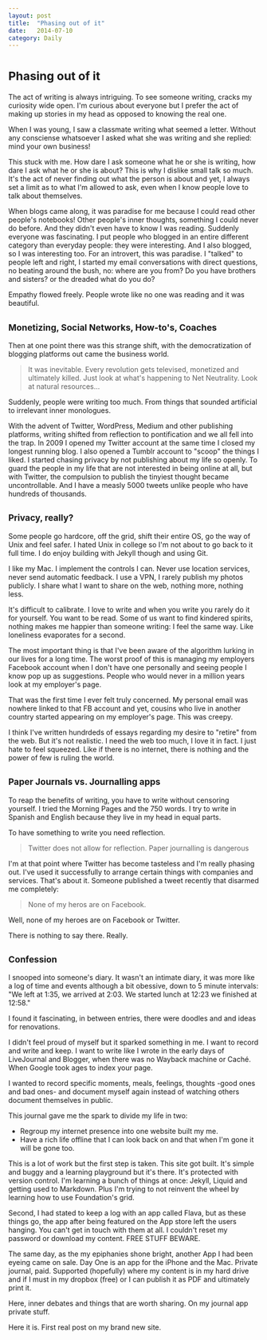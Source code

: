 ```yaml
---
layout: post
title:  "Phasing out of it"
date:   2014-07-10
category: Daily
---
```


# <small> Phasing out of it</small>

The act of writing is always intriguing. To see someone writing, cracks my curiosity wide open. I'm curious about everyone but I prefer the act of making up stories in my head as opposed to knowing the real one. 

<!--more-->

When I was young, I saw a classmate writing what seemed a letter. Without any consciense whatsoever I asked what she was writing and she replied: mind your own business!

This stuck with me. How dare I ask someone what he or she is writing, how dare I ask what he or she is about? 
This is why I dislike small talk so much. It's the act of never finding out what the person is about and yet, I always set a limit as to what I'm allowed to ask, even when I know people love to talk about themselves.

When blogs came along, it was paradise for me because I could read other people's notebooks! Other people's inner thoughts, something I could never do before. And they didn't even have to know I was reading. Suddenly everyone was fascinating. I put people who blogged in an entire different category than everyday people: they were interesting. And I also blogged, so I was interesting too. For an introvert, this was paradise. I "talked" to people left and right, I started my email conversations with direct questions, no beating around the bush, no: where are you from? Do you have brothers and sisters? or the dreaded what do you do?

Empathy flowed freely. People wrote like no one was reading and it was beautiful.

## <small> Monetizing, Social Networks, How-to's, Coaches </small>

Then at one point there was this strange shift, with the democratization of blogging platforms out came the business world. 

> It was inevitable. Every revolution gets televised, monetized and ultimately killed. Just look at what's happening to  Net Neutrality. Look at natural resources...

Suddenly, people were writing too much. From things that sounded artificial to irrelevant inner monologues. 

With the advent of Twitter, WordPress, Medium and other publishing platforms, writing shifted from reflection to pontification and we all fell into the trap. In 2009 I opened my Twitter account at the same time I closed my longest running blog. I also opened a Tumblr account to "scoop" the things I liked. I started chasing privacy by not publishing about my life so openly. To guard the people in my life that are not interested in being online at all, but with Twitter, the compulsion to publish the tinyiest thought became uncontrollable. And I have a measly 5000 tweets unlike people who have hundreds of thousands.

## <small> Privacy, really? </small>

Some people go hardcore, off the grid, shift their entire OS, go the way of Unix and feel safer. I hated Unix in college so I'm not about to go back to it full time. I do enjoy building with Jekyll though and using Git.

I like my Mac. I implement the controls I can. Never use location services, never send automatic feedback. I use a VPN, I rarely publish my photos publicly. I share what I want to share on the web, nothing more, nothing less. 

It's difficult to calibrate. I love to write and when you write you rarely do it for yourself. You want to be read. Some of us want to find kindered spirits, nothing makes me happier than someone writing: I feel the same way. Like loneliness evaporates for a second. 

The most important thing is that I've been aware of the algorithm lurking in our lives for a long time. The worst proof of this is managing my employers Facebook account when I don't have one personally and seeing people I know pop up as suggestions. People who would never in a million years look at my employer's page. 

That was the first time I ever felt truly concerned. My personal email was nowhere linked to that FB account and yet, cousins who live in another country started appearing on my employer's page. This was creepy.

I think I've written hundrdeds of essays regarding my desire to "retire" from the web. But it's not realistic. I need the web too much, I love it in fact. I just hate to feel squeezed. Like if there is no internet, there is nothing and the power of few is ruling the world. 

## <small>Paper Journals vs. Journalling apps</small>

To reap the benefits of writing, you have to write without censoring yourself.
I tried the Morning Pages and the 750 words. I try to write in Spanish and English because they live in my head in equal parts. 

To have something to write you need reflection. 

> Twitter does not allow for reflection.
> Paper journalling is dangerous

I'm at that point where Twitter has become tasteless and I'm really phasing out. I've used it successfully to arrange certain things with companies and services. That's about it. Someone published a tweet recently that disarmed me completely:

> None of my heros are on Facebook.

Well, none of my heroes are on Facebook or Twitter. 

There is nothing to say there. Really. 

## <small>Confession</small>

I snooped into someone's diary. It wasn't an intimate diary, it was more like a log of time and events although a bit obessive, down to 5 minute intervals: "We left at 1:35, we arrived at 2:03. We started lunch at 12:23 we finished at 12:58."

I found it fascinating, in between entries, there were doodles and and ideas for renovations. 

I didn't feel proud of myself but it sparked something in me. I want to record and write and keep. I want to write like I wrote in the early days of LiveJournal and Blogger, when there was no Wayback machine or Caché. When Google took ages to index your page. 

I wanted to record specific moments, meals, feelings, thoughts -good ones and bad ones- and document myself again instead of watching others document themselves in public.

This journal gave me the spark to divide my life in two:

* Regroup my internet presence into one website built my me. 
* Have a rich life offline that I can look back on and that when I'm gone it will be gone too.

This is a lot of work but the first step is taken. This site got built. It's simple and buggy and a learning playground but it's there. It's protected with version control. I'm learning a bunch of things at once: Jekyll, Liquid and getting used to Markdown. Plus I'm trying to not reinvent the wheel by learning how to use Foundation's grid.

Second, I had stated to keep a log with an app called Flava, but as these things go, the app after being featured on the App store left the users hanging. You can't get in touch with them at all. I couldn't reset my password or download my content. 
FREE STUFF BEWARE.

The same day, as the my epiphanies shone bright, another App I had been eyeing came on sale. Day One is an app for the iPhone and the Mac. Private journal, paid. Supported (hopefully) where my content is in my hard drive and if I must in my dropbox (free) or I can publish it as PDF and ultimately print it. 

Here, inner debates and things that are worth sharing. On my journal app private stuff. 

Here it is. First real post on my brand new site. 







